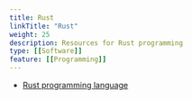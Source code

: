 ```yaml
---
title: Rust
linkTitle: "Rust"
weight: 25
description: Resources for Rust programming
type: [[Software]]
feature: [[Programming]]
---
```


* [Rust programming language](https://www.rust-lang.org/)

